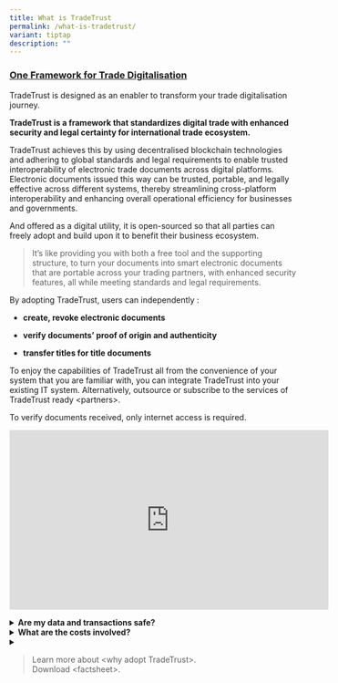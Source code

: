 ```yaml
---
title: What is TradeTrust
permalink: /what-is-tradetrust/
variant: tiptap
description: ""
---
```

<h3><strong><u>One Framework for Trade Digitalisation</u></strong></h3>
<p>TradeTrust is designed as an enabler to transform your trade digitalisation
journey.</p>
<p><strong>TradeTrust is a framework that standardizes digital trade with enhanced security and legal certainty for international trade ecosystem.</strong>
</p>
<p>TradeTrust achieves this by using decentralised blockchain technologies
and adhering to global standards and legal requirements to enable trusted
interoperability of electronic trade documents across digital platforms.
Electronic documents issued this way can be trusted, portable, and legally
effective across different systems, thereby streamlining cross-platform
interoperability and enhancing overall operational efficiency for businesses
and governments.</p>
<p>And offered as a digital utility, it is open-sourced so that all parties
can freely adopt and build upon it to benefit their business ecosystem.</p>
<blockquote>
<p>It’s like providing you with both a free tool and the supporting structure,
to turn your documents into smart electronic documents that are portable
across your trading partners, with enhanced security features, all while
meeting standards and legal requirements.</p>
</blockquote>
<p>By adopting TradeTrust, users can independently :</p>
<ul data-tight="true" class="tight">
<li>
<p><strong>create, revoke electronic documents</strong>
</p>
</li>
<li>
<p><strong>verify documents’ proof of origin and authenticity</strong>
</p>
</li>
<li>
<p><strong>transfer titles for title documents</strong>
</p>
</li>
</ul>
<p>To enjoy the capabilities of TradeTrust all from the convenience of your
system that you are familiar with, you can integrate TradeTrust into your
existing IT system. Alternatively, outsource or subscribe to the services
of TradeTrust ready &lt;partners&gt;.</p>
<p>To verify documents received, only internet access is required.</p>
<div class="iframe-wrapper">
<iframe height="315" width="560" allowfullscreen="true" frameborder="0" src="https://www.youtube.com/embed/-YD21elPXxs?si=SiP7FweDc7l28yxW"></iframe>
</div>
<p></p>
<div data-type="detailGroup" class="isomer-accordion isomer-accordion-white">
<details class="isomer-details">
<summary><strong>Are my data and transactions safe?</strong>
</summary>
<div data-type="detailsContent" class="isomer-details-content">
<p>Your data resides in the electronic document files generated and is not
written into the public blockchain so as to preserves data confidentiality.
Only the title ownership is recorded on one of the selected blockchain
for title documents.</p>
<p></p>
<p>And the security and reliability of your transactions are assured, as
TradeTrust's security assessment was comprehensively conducted by a third-party
specialist, Ernst &amp; Young.</p>
</div>
</details>
<details class="isomer-details">
<summary><strong>What are the costs involved?</strong>
</summary>
<div data-type="detailsContent" class="isomer-details-content">
<p>TradeTrust is free for all to use, and anyone can implement it using the
set of pre-built software components.</p>
<p></p>
<p>Depending on your role in the supply chain, transaction costs such as
blockchain gas fees may apply.</p>
<p>Other costs may include outsource fee for the integration of TradeTrust
into your IT system and/or subscription service from TradeTrust ready partner.</p>
<p></p>
<p>Reach out to us to learn more about the costs and what you can save on
manual processing and courier costs by going digital.</p>
</div>
</details>
<details class="isomer-details">
<summary></summary>
<div data-type="detailsContent" class="isomer-details-content">
<p></p>
</div>
</details>
</div>
<p></p>
<p></p>
<blockquote>
<p>Learn more about &lt;why adopt TradeTrust&gt;.
<br>Download &lt;factsheet&gt;.</p>
</blockquote>
<p></p>
